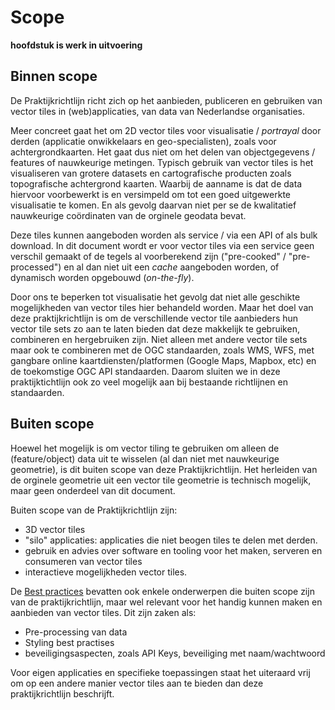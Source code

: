 # Scope
**hoofdstuk is werk in uitvoering**

## Binnen scope

De Praktijkrichtlijn richt zich op het aanbieden, publiceren en gebruiken van vector tiles in (web)applicaties, van data van Nederlandse organisaties.

Meer concreet gaat het om 2D vector tiles voor visualisatie / _portrayal_ door derden (applicatie onwikkelaars en geo-specialisten), zoals voor achtergrondkaarten. Het gaat dus niet om het delen van objectgegevens / features of nauwkeurige metingen. Typisch gebruik van vector tiles is het visualiseren van grotere datasets en cartografische producten zoals topografische achtergrond kaarten. Waarbij de aanname is dat de data hiervoor voorbewerkt is en versimpeld om tot een goed uitgewerkte visualisatie te komen. En als gevolg daarvan niet per se de kwalitatief nauwkeurige coördinaten van de orginele geodata bevat.

Deze tiles kunnen aangeboden worden als service / via een API of als bulk download. In dit document wordt er voor vector tiles via een service geen verschil gemaakt of de tegels al voorberekend zijn ("pre-cooked" / "pre-processed") en al dan niet uit een _cache_ aangeboden worden, of dynamisch worden opgebouwd (_on-the-fly_).

Door ons te beperken tot visualisatie het gevolg dat niet alle geschikte mogelijkheden van vector tiles hier behandeld worden. Maar het doel van deze praktijkrichtlijn is om de verschillende vector tile aanbieders hun vector tile sets zo aan te laten bieden dat deze makkelijk te gebruiken, combineren en hergebruiken zijn. Niet alleen met andere vector tile sets maar ook te combineren met de OGC standaarden, zoals WMS, WFS, met gangbare online kaartdiensten/platformen (Google Maps, Mapbox, etc) en de toekomstige OGC API standaarden. Daarom sluiten we in deze praktijktichtlijn ook zo veel mogelijk aan bij bestaande richtlijnen en standaarden.

## Buiten scope

Hoewel het mogelijk is om vector tiling te gebruiken om alleen de (feature/object) data uit te wisselen (al dan niet met nauwkeurige geometrie), is dit buiten scope van deze Praktijkrichtlijn. Het herleiden van de orginele geometrie uit een vector tile geometrie is technisch mogelijk, maar geen onderdeel van dit document.

Buiten scope van de Praktijkrichtlijn zijn:
- 3D vector tiles
- "silo" applicaties: applicaties die niet beogen tiles te delen met derden.
- gebruik en advies over software en tooling voor het maken, serveren en consumeren van vector tiles
- interactieve mogelijkheden vector tiles.

<!-- verwijzen naar best practices voor een aantal punten -->
De [Best practices](https://geonovum.github.io/vector-tiling-best-practices/) bevatten ook enkele onderwerpen die buiten scope zijn van de praktijkrichtlijn, maar wel relevant voor het handig kunnen maken en aanbieden van vector tiles. Dit zijn zaken als:
- Pre-processing van data
- Styling best practises
- beveiligingsaspecten, zoals API Keys, beveiliging met naam/wachtwoord

Voor eigen applicaties en specifieke toepassingen staat het uiteraard vrij om op een andere manier vector tiles aan te bieden dan deze praktijkrichtlijn beschrijft.
